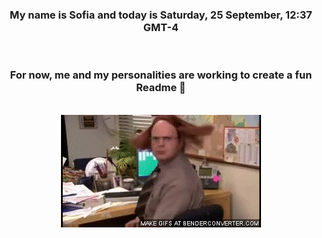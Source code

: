 


<div align="center">
<h3 >My name is Sofia and today is Saturday, 25 September, 12:37 GMT-4</h3><br>
<h3 >For now, me and my personalities are working to create a fun Readme 👋
</h3><br>
<img src='img/dwight.gif' alt='working...'/>
</div>
